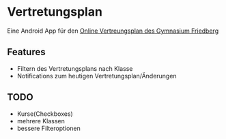 # Vertretungsplan
Eine Android App für den [Online Vertreungsplan des Gymnasium Friedberg](http://www.gym-friedberg.de/extscripts/schueler/vertretungsplan/)

## Features

* Filtern des Vertretungsplans nach Klasse
* Notifications zum heutigen Vertretungsplan/Änderungen

## TODO

* Kurse(Checkboxes)
* mehrere Klassen
* bessere Filteroptionen
